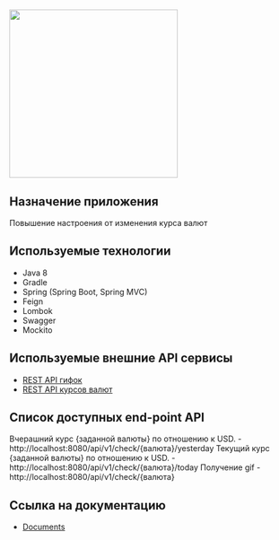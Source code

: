 # <img src="https://avatars.githubusercontent.com/u/59878441?s=400&u=0e11f16a42c2df3837066138017e67af0ce1472b&v=4" width="300">

## Назначение приложения

Повышение настроения от изменения курса валют

## Используемые технологии

* Java 8
* Gradle
* Spring (Spring Boot, Spring MVC)
* Feign
* Lombok
* Swagger
* Mockito

## Используемые внешние API сервисы

* [REST API гифок](https://developers.giphy.com/docs/api#quick-start-guide)
* [REST API курсов валют](https://docs.openexchangerates.org/)
## Список доступных end-point API

Вчерашний курс {заданной валюты} по отношению к USD. - http://localhost:8080/api/v1/check/{валюта}/yesterday
Текущий курс {заданной валюты} по отношению к USD. - http://localhost:8080/api/v1/check/{валюта}/today
Получение gif - http://localhost:8080/api/v1/check/{валюта}

## Ссылка на документацию

* [Documents](http://localhost:8080/v2/api-docs)
